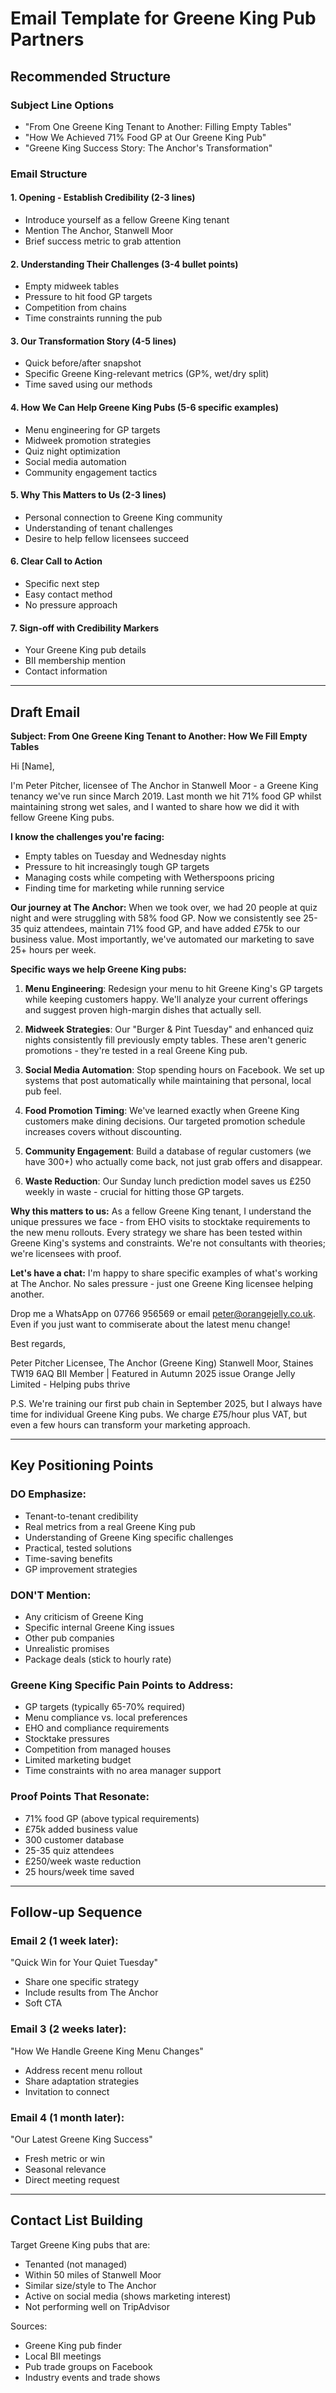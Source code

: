 # Email Template for Greene King Pub Partners

## Recommended Structure

### Subject Line Options
- "From One Greene King Tenant to Another: Filling Empty Tables"
- "How We Achieved 71% Food GP at Our Greene King Pub"
- "Greene King Success Story: The Anchor's Transformation"

### Email Structure

#### 1. Opening - Establish Credibility (2-3 lines)
- Introduce yourself as a fellow Greene King tenant
- Mention The Anchor, Stanwell Moor
- Brief success metric to grab attention

#### 2. Understanding Their Challenges (3-4 bullet points)
- Empty midweek tables
- Pressure to hit food GP targets
- Competition from chains
- Time constraints running the pub

#### 3. Our Transformation Story (4-5 lines)
- Quick before/after snapshot
- Specific Greene King-relevant metrics (GP%, wet/dry split)
- Time saved using our methods

#### 4. How We Can Help Greene King Pubs (5-6 specific examples)
- Menu engineering for GP targets
- Midweek promotion strategies
- Quiz night optimization
- Social media automation
- Community engagement tactics

#### 5. Why This Matters to Us (2-3 lines)
- Personal connection to Greene King community
- Understanding of tenant challenges
- Desire to help fellow licensees succeed

#### 6. Clear Call to Action
- Specific next step
- Easy contact method
- No pressure approach

#### 7. Sign-off with Credibility Markers
- Your Greene King pub details
- BII membership mention
- Contact information

---

## Draft Email

**Subject: From One Greene King Tenant to Another: How We Fill Empty Tables**

Hi [Name],

I'm Peter Pitcher, licensee of The Anchor in Stanwell Moor - a Greene King tenancy we've run since March 2019. Last month we hit 71% food GP whilst maintaining strong wet sales, and I wanted to share how we did it with fellow Greene King pubs.

**I know the challenges you're facing:**
- Empty tables on Tuesday and Wednesday nights
- Pressure to hit increasingly tough GP targets
- Managing costs while competing with Wetherspoons pricing
- Finding time for marketing while running service

**Our journey at The Anchor:**
When we took over, we had 20 people at quiz night and were struggling with 58% food GP. Now we consistently see 25-35 quiz attendees, maintain 71% food GP, and have added £75k to our business value. Most importantly, we've automated our marketing to save 25+ hours per week.

**Specific ways we help Greene King pubs:**

1. **Menu Engineering**: Redesign your menu to hit Greene King's GP targets while keeping customers happy. We'll analyze your current offerings and suggest proven high-margin dishes that actually sell.

2. **Midweek Strategies**: Our "Burger & Pint Tuesday" and enhanced quiz nights consistently fill previously empty tables. These aren't generic promotions - they're tested in a real Greene King pub.

3. **Social Media Automation**: Stop spending hours on Facebook. We set up systems that post automatically while maintaining that personal, local pub feel.

4. **Food Promotion Timing**: We've learned exactly when Greene King customers make dining decisions. Our targeted promotion schedule increases covers without discounting.

5. **Community Engagement**: Build a database of regular customers (we have 300+) who actually come back, not just grab offers and disappear.

6. **Waste Reduction**: Our Sunday lunch prediction model saves us £250 weekly in waste - crucial for hitting those GP targets.

**Why this matters to us:**
As a fellow Greene King tenant, I understand the unique pressures we face - from EHO visits to stocktake requirements to the new menu rollouts. Every strategy we share has been tested within Greene King's systems and constraints. We're not consultants with theories; we're licensees with proof.

**Let's have a chat:**
I'm happy to share specific examples of what's working at The Anchor. No sales pressure - just one Greene King licensee helping another.

Drop me a WhatsApp on 07766 956569 or email peter@orangejelly.co.uk. Even if you just want to commiserate about the latest menu change!

Best regards,

Peter Pitcher
Licensee, The Anchor (Greene King)
Stanwell Moor, Staines TW19 6AQ
BII Member | Featured in Autumn 2025 issue
Orange Jelly Limited - Helping pubs thrive

P.S. We're training our first pub chain in September 2025, but I always have time for individual Greene King pubs. We charge £75/hour plus VAT, but even a few hours can transform your marketing approach.

---

## Key Positioning Points

### DO Emphasize:
- Tenant-to-tenant credibility
- Real metrics from a real Greene King pub
- Understanding of Greene King specific challenges
- Practical, tested solutions
- Time-saving benefits
- GP improvement strategies

### DON'T Mention:
- Any criticism of Greene King
- Specific internal Greene King issues
- Other pub companies
- Unrealistic promises
- Package deals (stick to hourly rate)

### Greene King Specific Pain Points to Address:
- GP targets (typically 65-70% required)
- Menu compliance vs. local preferences
- EHO and compliance requirements
- Stocktake pressures
- Competition from managed houses
- Limited marketing budget
- Time constraints with no area manager support

### Proof Points That Resonate:
- 71% food GP (above typical requirements)
- £75k added business value
- 300 customer database
- 25-35 quiz attendees
- £250/week waste reduction
- 25 hours/week time saved

---

## Follow-up Sequence

### Email 2 (1 week later): 
"Quick Win for Your Quiet Tuesday"
- Share one specific strategy
- Include results from The Anchor
- Soft CTA

### Email 3 (2 weeks later):
"How We Handle Greene King Menu Changes"
- Address recent menu rollout
- Share adaptation strategies
- Invitation to connect

### Email 4 (1 month later):
"Our Latest Greene King Success"
- Fresh metric or win
- Seasonal relevance
- Direct meeting request

---

## Contact List Building

Target Greene King pubs that are:
- Tenanted (not managed)
- Within 50 miles of Stanwell Moor
- Similar size/style to The Anchor
- Active on social media (shows marketing interest)
- Not performing well on TripAdvisor

Sources:
- Greene King pub finder
- Local BII meetings
- Pub trade groups on Facebook
- Industry events and trade shows